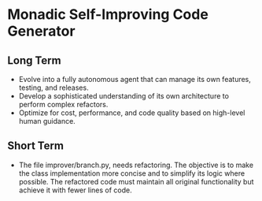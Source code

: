 # Monadic Self-Improving Code Generator

## Long Term
- Evolve into a fully autonomous agent that can manage its own features, testing, and releases.
- Develop a sophisticated understanding of its own architecture to perform complex refactors.
- Optimize for cost, performance, and code quality based on high-level human guidance.

## Short Term
- The file improver/branch.py, needs refactoring. The objective is to make the class implementation more concise and to simplify its logic where possible. The refactored code must maintain all original functionality but achieve it with fewer lines of code.